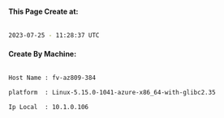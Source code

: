 
   
#### This Page Create at:

```bash

2023-07-25 - 11:28:37 UTC

```

#### Create By Machine:

```bash

Host Name : fv-az809-384

platform  : Linux-5.15.0-1041-azure-x86_64-with-glibc2.35

Ip Local  : 10.1.0.106

```

